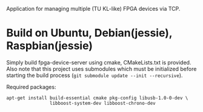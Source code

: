Application for managing multiple (TU KL-like) FPGA devices via TCP.

# Build on Ubuntu, Debian(jessie), Raspbian(jessie)
Simply build fpga-device-server using cmake, CMakeLists.txt is provided. Also note that this project uses submodules which must be initialized before starting the build process (`git submodule update --init --recursive`).

Required packages:
```
apt-get install build-essential cmake pkg-config libusb-1.0-0-dev \
                libboost-system-dev libboost-chrono-dev
```
